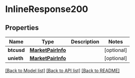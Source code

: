 # InlineResponse200

## Properties
Name | Type | Description | Notes
------------ | ------------- | ------------- | -------------
**btcusd** | [**MarketPairInfo**](MarketPairInfo.md) |  | [optional] 
**unieth** | [**MarketPairInfo**](MarketPairInfo.md) |  | [optional] 

[[Back to Model list]](../README.md#documentation-for-models) [[Back to API list]](../README.md#documentation-for-api-endpoints) [[Back to README]](../README.md)


